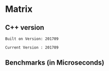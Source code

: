 # Matrix

## C++ version

`Built on Version: 201709`

`Current Version : 201709`

## Benchmarks (in Microseconds)
